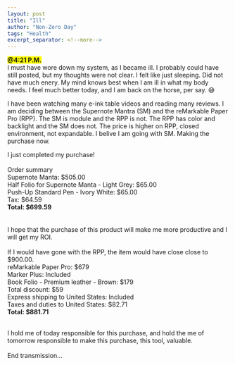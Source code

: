 ```yaml
---
layout: post
title: "Ill"
author: "Non-Zero Day"
tags: "Health"
excerpt_separator: <!--more-->
---
```

<span style="background-color: yellow;font-weight: bold;">@4:21 P.M.</span><br />
I must have wore down my system, as I became ill. I probably could have still posted, but my <!--more-->thoughts were not clear. I felt like just sleeping. Did not have much enery. My mind knows best when I am ill in what my body needs. I feel much better today, and I am back on the horse, per say. 😅

I have been watching many e-ink table videos and reading many reviews. I am deciding between the Supernote Mantra (SM) and the reMarkable Paper Pro (RPP). The SM is module and the RPP is not. The RPP has color and backlight and the SM does not. The price is higher on RPP, closed environment, not expandable. I belive I am going with SM. Making the purchase now.

I just completed my purchase!<br /><br />
Order summary<br />
Supernote Manta: $505.00<br />
Half Folio for Supernote Manta - Light Grey: $65.00<br />
Push-Up Standard Pen - Ivory White: $65.00<br />
Tax: $64.59<br />
<strong>Total: $699.59</strong><br />
<br /><br />
I hope that the purchase of this product will make me more productive and I will get my ROI.
<br /><br />
If I would have gone with the RPP, the item would have close close to $900.00.<br />
reMarkable Paper Pro: $679<br />
Marker Plus: Included<br />
Book Folio - Premium leather - Brown: $179<br />
Total discount: $59<br />
Express shipping to United States: Included<br />
Taxes and duties to United States: $82.71<br />
<strong>Total: $881.71</strong><br /><br />

I hold me of today responsible for this purchase, and hold the me of tomorrow responsible to make this purchase, this tool, valuable.
<br /><br />
End transmission...




